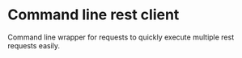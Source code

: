 # Command line rest client

Command line wrapper for requests to quickly execute multiple rest requests easily.
